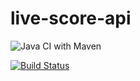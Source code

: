 # live-score-api

![Java CI with Maven](https://github.com/Real-Time-Football/live-score-api/workflows/Java%20CI%20with%20Maven/badge.svg)

[![Build Status](https://travis-ci.org/Real-Time-Football/live-score-api.svg?branch=master)](https://travis-ci.org/Real-Time-Football/live-score-api)
